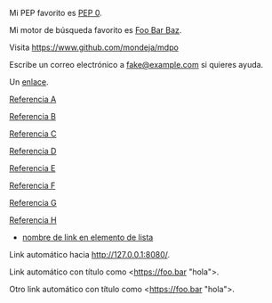 Mi PEP favorito es [PEP 0](https://www.python.org/dev/peps/).

Mi motor de búsqueda favorito es [Foo Bar Baz](https://foobarbaz.com "El mejor motor de búsqueda para privacidad").

Visita <https://www.github.com/mondeja/mdpo>

Escribe un correo electrónico a [fake@example.com](mailto:fake@example.com) si
quieres ayuda.

Un [enlace](https://tan-tan-tan-tan-tan-tan-tan-tan-largo-que-no-debe-ser-envuelto-en-multiples.lineas).

[Referencia A][1]

[Referencia B][2]

[Referencia C][3]

[Referencia D][4]

[Referencia E][1]

[Referencia F][6]

[Referencia G][7]

[Referencia H][8]

- [nombre de link en elemento de lista](https://ejemplo.es/un-gran-link-con-una-url-muy-muy-larga-y-grande-dentro)

Link automático hacia <http://127.0.0.1:8080/>.

Link automático con título como <https://foo.bar "hola">.

Otro link automático con título como <https://foo.bar "hola">.

[1]: https://github.com/mondeja/mdpo
[2]: https://github.com/mondeja/mdpo "Segunda referencia"
[3]: https://github.com/mondeja/mdpo "Tercera referencia"
[4]: https://github.com/mondeja/mdpo "Cuarta referencia"
[6]: https://github.com/mondeja/mdpo "Sexta referencia"
[7]: https://github.com/mondeja/mdpo "Séptima referencia"
[8]: https://github.com/mondeja/mdpo "Octava referencia"
